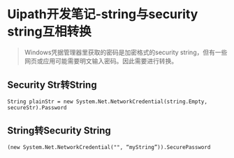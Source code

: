 
# Uipath开发笔记-string与security string互相转换
>Windows凭据管理器里获取的密码是加密格式的security string，但有一些网页或应用可能需要明文输入密码。因此需要进行转换。

## Security Str转String
```
String plainStr = new System.Net.NetworkCredential(string.Empty, secureStr).Password
```
## String转Security String
```
(new System.Net.NetworkCredential("", “myString”)).SecurePassword
```